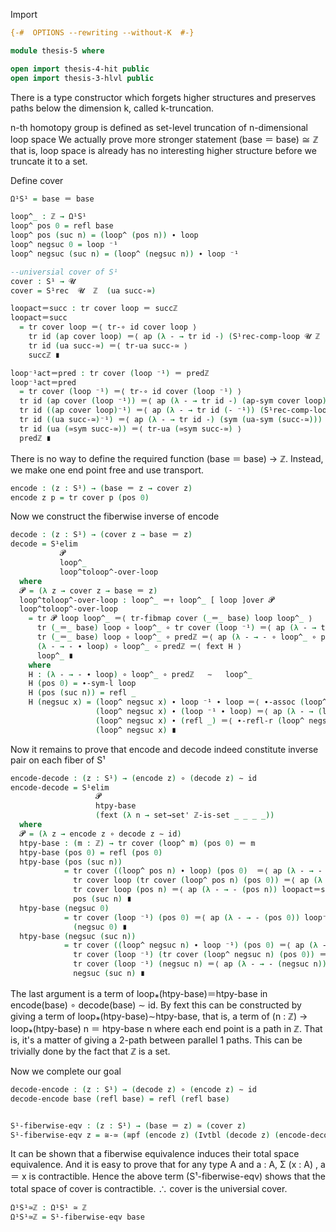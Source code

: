 Import
```agda
{-#  OPTIONS --rewriting --without-K  #-}

module thesis-5 where

open import thesis-4-hit public
open import thesis-3-hlvl public
```


There is a type constructor which forgets higher structures
and preserves paths below the dimension k, called k-truncation.

n-th homotopy group is defined as set-level truncation of n-dimensional loop space
We actually prove more stronger statement (base ＝ base) ≅ ℤ
that is, loop space is already has no interesting higher structure before we truncate it to a set.

Define cover
```agda
Ω¹S¹ = base ＝ base

loop^_ : ℤ → Ω¹S¹
loop^ pos 0 = refl base
loop^ pos (suc n) = (loop^ (pos n)) ∙ loop
loop^ negsuc 0 = loop ⁻¹
loop^ negsuc (suc n) = (loop^ (negsuc n)) ∙ loop ⁻¹

--universial cover of S¹
cover : S¹ → 𝓤
cover = S¹rec  𝓤  ℤ  (ua succ-≃)

loopact＝succ : tr cover loop ＝ succℤ
loopact＝succ
  = tr cover loop ＝⟨ tr-∘ id cover loop ⟩
    tr id (ap cover loop) ＝⟨ ap (λ - → tr id -) (S¹rec-comp-loop 𝓤 ℤ (ua succ-≃)) ⟩
    tr id (ua succ-≃) ＝⟨ tr-ua succ-≃ ⟩
    succℤ ∎

loop⁻¹act＝pred : tr cover (loop ⁻¹) ＝ predℤ
loop⁻¹act＝pred
  = tr cover (loop ⁻¹) ＝⟨ tr-∘ id cover (loop ⁻¹) ⟩
  tr id (ap cover (loop ⁻¹)) ＝⟨ ap (λ - → tr id -) (ap-sym cover loop) ⟩
  tr id ((ap cover loop)⁻¹) ＝⟨ ap (λ - → tr id (- ⁻¹)) (S¹rec-comp-loop 𝓤 ℤ (ua succ-≃)) ⟩
  tr id ((ua succ-≃)⁻¹) ＝⟨ ap (λ - → tr id -) (sym (ua-sym (succ-≃))) ⟩
  tr id (ua (≃sym succ-≃)) ＝⟨ tr-ua (≃sym succ-≃) ⟩
  predℤ ∎
```


There is no way to define the required function (base ＝ base) → ℤ.
Instead, we make one end point free and use transport.
```agda
encode : (z : S¹) → (base ＝ z → cover z)
encode z p = tr cover p (pos 0)
```
Now we construct the fiberwise inverse of encode
```agda
decode : (z : S¹) → (cover z → base ＝ z)
decode = S¹elim
           𝓟
           loop^_
           loop^toloop^-over-loop
  where
  𝓟 = (λ z → cover z → base ＝ z)
  loop^toloop^-over-loop : loop^_ ＝↑ loop^_ [ loop ]over 𝓟
  loop^toloop^-over-loop
    = tr 𝓟 loop loop^_ ＝⟨ tr-fibmap cover (_＝_ base) loop loop^_ ⟩
      tr (_＝_ base) loop ∘ loop^_ ∘ tr cover (loop ⁻¹) ＝⟨ ap (λ - → tr (_＝_ base) loop ∘ loop^_ ∘ -) loop⁻¹act＝pred ⟩
      tr (_＝_ base) loop ∘ loop^_ ∘ predℤ ＝⟨ ap (λ - → - ∘ loop^_ ∘ predℤ) (fext (tr-path-lfix base loop)) ⟩
      (λ - → - ∙ loop) ∘ loop^_ ∘ predℤ ＝⟨ fext H ⟩
      loop^_ ∎
    where
    H : (λ - → - ∙ loop) ∘ loop^_ ∘ predℤ   ∼   loop^_
    H (pos 0) = ∙-sym-l loop
    H (pos (suc n)) = refl _
    H (negsuc x) = (loop^ negsuc x) ∙ loop ⁻¹ ∙ loop ＝⟨ ∙-assoc (loop^ negsuc x) (loop ⁻¹) loop ⟩
                   (loop^ negsuc x) ∙ (loop ⁻¹ ∙ loop) ＝⟨ ap (λ - → (loop^ negsuc x) ∙ -) (∙-sym-l loop) ⟩
                   (loop^ negsuc x) ∙ (refl _) ＝⟨ ∙-refl-r (loop^ negsuc x) ⟩
                   (loop^ negsuc x) ∎
```

Now it remains to prove that encode and decode indeed constitute inverse pair on each fiber of S¹
```agda
encode-decode : (z : S¹) → (encode z) ∘ (decode z) ∼ id
encode-decode = S¹elim
                   𝓟
                   htpy-base
                   (fext (λ n → set→set' ℤ-is-set _ _ _ _))
  where
  𝓟 = (λ z → encode z ∘ decode z ∼ id)
  htpy-base : (m : ℤ) → tr cover (loop^ m) (pos 0) ＝ m
  htpy-base (pos 0) = refl (pos 0)
  htpy-base (pos (suc n))
            = tr cover ((loop^ pos n) ∙ loop) (pos 0)  ＝⟨ ap (λ - → - (pos 0)) (tr-∙ cover (loop^ pos n) loop) ⟩
              tr cover loop (tr cover (loop^ pos n) (pos 0)) ＝⟨ ap (λ - → tr cover loop -) (htpy-base (pos n)) ⟩
              tr cover loop (pos n) ＝⟨ ap (λ - → - (pos n)) loopact＝succ ⟩
              pos (suc n) ∎
  htpy-base (negsuc 0)
            = tr cover (loop ⁻¹) (pos 0) ＝⟨ ap (λ - → - (pos 0)) loop⁻¹act＝pred ⟩
              (negsuc 0) ∎
  htpy-base (negsuc (suc n))
            = tr cover ((loop^ negsuc n) ∙ loop ⁻¹) (pos 0) ＝⟨ ap (λ - → - (pos 0)) (tr-∙ cover (loop^ negsuc n) (loop ⁻¹)) ⟩
              tr cover (loop ⁻¹) (tr cover (loop^ negsuc n) (pos 0)) ＝⟨ ap (λ - → tr cover (loop ⁻¹) -) (htpy-base (negsuc n)) ⟩
              tr cover (loop ⁻¹) (negsuc n) ＝⟨ ap (λ - → - (negsuc n)) loop⁻¹act＝pred ⟩
              negsuc (suc n) ∎
```
The last argument is a term of loop⁎(htpy-base)＝htpy-base  in encode(base) ∘ decode(base) ∼ id.
By fext this can be constructed by giving a term of loop⁎(htpy-base)∼htpy-base, that is,
a term of (n : ℤ) → loop⁎(htpy-base) n ＝ htpy-base n
where each end point is a path in ℤ. That is, it's a matter of giving a 2-path between parallel 1 paths.
This can be trivially done by the fact that ℤ is a set.


Now we complete our goal
```agda
decode-encode : (z : S¹) → (decode z) ∘ (encode z) ∼ id
decode-encode base (refl base) = refl (refl base)


S¹-fiberwise-eqv : (z : S¹) → (base ＝ z) ≃ (cover z)
S¹-fiberwise-eqv z = ≅-≃ (≅pf (encode z) (Ivtbl (decode z) (encode-decode z) (decode-encode z)))
```
It can be shown that a fiberwise equivalence induces their total space equivalence.
And it is easy to prove that for any type A and a : A,
Σ (x : A) , a ＝ x  is contractible.
Hence the above term (S¹-fiberwise-eqv) shows that the total space of cover is contractible.
∴ cover is the universial cover.

```agda
Ω¹S¹≃ℤ : Ω¹S¹ ≃ ℤ
Ω¹S¹≃ℤ = S¹-fiberwise-eqv base
```
